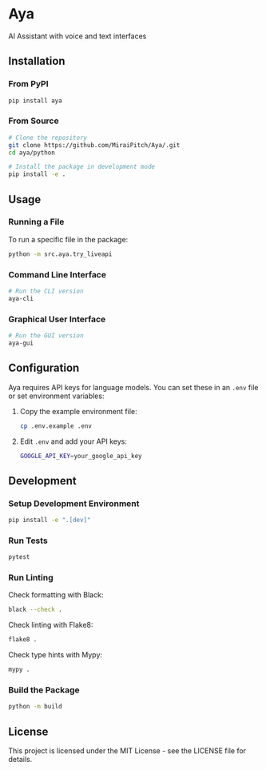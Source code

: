# Aya

AI Assistant with voice and text interfaces

## Installation

### From PyPI

```bash
pip install aya
```

### From Source

```bash
# Clone the repository
git clone https://github.com/MiraiPitch/Aya/.git
cd aya/python

# Install the package in development mode
pip install -e .
```

## Usage

### Running a File

To run a specific file in the package:

```bash
python -m src.aya.try_liveapi
```

### Command Line Interface

```bash
# Run the CLI version
aya-cli
```

### Graphical User Interface

```bash
# Run the GUI version
aya-gui
```

## Configuration

Aya requires API keys for language models. You can set these in an `.env` file or set environment variables:

1. Copy the example environment file:

    ```bash
    cp .env.example .env
    ```

2. Edit `.env` and add your API keys:

    ```bash
    GOOGLE_API_KEY=your_google_api_key
    ```

## Development

### Setup Development Environment

```bash
pip install -e ".[dev]"
```

### Run Tests

```bash
pytest
```

### Run Linting

Check formatting with Black:

```bash
black --check .
```

Check linting with Flake8:

```bash
flake8 .
```

Check type hints with Mypy:

```bash
mypy .
```

### Build the Package

```bash
python -m build
```

## License

This project is licensed under the MIT License - see the LICENSE file for details.

